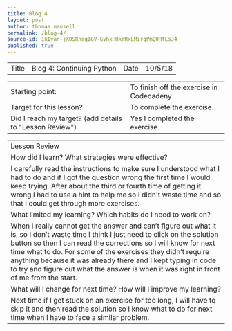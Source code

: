 ```yaml
---
title: Blog 4
layout: post
author: thomas.mansell
permalink: /blog-4/
source-id: 1kIyan-jXDSRnaqIGV-GvhxHHkrRxLMirqPmQ0HfLsJ4
published: true
---
```

<table>
  <tr>
    <td>Title</td>
    <td>Blog 4: Continuing Python
</td>
    <td>Date</td>
    <td>10/5/18</td>
  </tr>
</table>


<table>
  <tr>
    <td>Starting point:</td>
    <td>To finish off the exercise in Codecadeny</td>
  </tr>
  <tr>
    <td>Target for this lesson?</td>
    <td>To complete the exercise.</td>
  </tr>
  <tr>
    <td>Did I reach my target? 
(add details to "Lesson Review")</td>
    <td>Yes I completed the exercise.</td>
  </tr>
</table>


<table>
  <tr>
    <td>Lesson Review</td>
  </tr>
  <tr>
    <td>How did I learn? What strategies were effective? </td>
  </tr>
  <tr>
    <td>I carefully read the instructions to make sure I understood what I had to do and if I got the question wrong the first time I would keep trying. After about the third or fourth time of getting it wrong I had to use a hint to help me so I didn't waste time and so that I could get through more exercises.</td>
  </tr>
  <tr>
    <td>What limited my learning? Which habits do I need to work on? </td>
  </tr>
  <tr>
    <td>When I really cannot get the answer and can’t figure out what it is, so I don’t waste time I think I just need to click on the solution button so then I can read the corrections so I will know for next time what to do. For some of the exercises they didn’t require anything because it was already there and I kept typing in code to try and figure out what the answer is when it was right in front of me from the start.</td>
  </tr>
  <tr>
    <td>What will I change for next time? How will I improve my learning?</td>
  </tr>
  <tr>
    <td>Next time if I get stuck on an exercise for too long, I will have to skip it and then read the solution so I know what to do for next time when I have to face a similar problem.</td>
  </tr>
</table>


